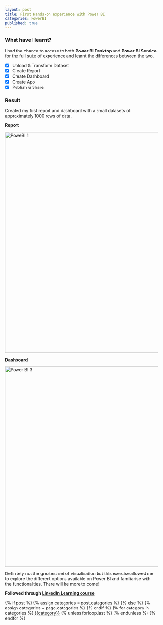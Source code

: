 ```yaml
---
layout: post
title: First Hands-on experience with Power BI
categories: PowerBI
published: true
---
```


### What have I learnt?
I had the chance to access to both **Power BI Desktop** and **Power BI Service** for the full suite of experience and learnt the differences between the two.
- [x] Upload & Transform Dataset
- [x] Create Report
- [x] Create Dashboard
- [x] Create App
- [x] Publish & Share

### Result
Created my first report and dashboard with a small datasets of approximately 1000 rows of data.

**Report**

<img width="727" alt="PoweBI 1" src="https://user-images.githubusercontent.com/85727619/122769456-2970ec00-d2d7-11eb-8d34-c1643b717386.png">

**Dashboard**

<img width="659" alt="Power BI 3" src="https://user-images.githubusercontent.com/85727619/122769670-57563080-d2d7-11eb-960b-ebf5acf4abfe.png">

Definitely not the greatest set of visualisation but this exercise allowed me to explore the different options available on Power BI and familiarise with the functionalities.
There will be more to come!

**Followed through [LinkedIn Learning course](https://www.linkedin.com/learning-login/share?account=104800994&forceAccount=false&redirect=https%3A%2F%2Fwww.linkedin.com%2Flearning%2Fpower-bi-essential-training-3%3Ftrk%3Dshare_ent_url%26shareId%3Dw%252FRuhHB%252FS729vrq5%252Br%252BgHQ%253D%253D)**

<div class="post-categories">
  {% if post %}
    {% assign categories = post.categories %}
  {% else %}
    {% assign categories = page.categories %}
  {% endif %}
  {% for category in categories %}
  <a href="{{site.baseurl}}/categories/#{{category|slugize}}">{{category}}</a>
  {% unless forloop.last %}&nbsp;{% endunless %}
  {% endfor %}
</div>
